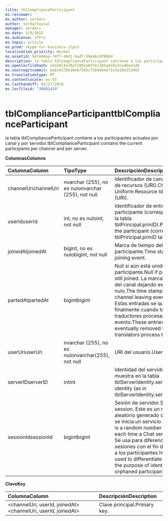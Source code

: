 ```yaml
---
title: tblComplianceParticipant
ms.reviewer: ''
ms.author: serdars
author: SerdarSoysal
manager: serdars
ms.date: 3/9/2015
ms.audience: ITPro
ms.topic: article
ms.prod: skype-for-business-itpro
localization_priority: Normal
ms.assetid: 5d7e0dea-74f7-46d1-badf-b94abc8f066d
description: la tabla tblComplianceParticipant contiene a los participantes actuales por canal y por servidor.
ms.openlocfilehash: a3d18c4a78af2892a837e1105a435a3ce46ea14b
ms.sourcegitcommit: da8c037bb30abf5d5cf3b60d4b71e3a10e553402
ms.translationtype: MT
ms.contentlocale: es-ES
ms.lasthandoff: 03/27/2019
ms.locfileid: "30881419"
---
```

# <a name="tblcomplianceparticipant"></a><span data-ttu-id="354c1-103">tblComplianceParticipant</span><span class="sxs-lookup"><span data-stu-id="354c1-103">tblComplianceParticipant</span></span>
 
<span data-ttu-id="354c1-104">la tabla tblComplianceParticipant contiene a los participantes actuales por canal y por servidor.</span><span class="sxs-lookup"><span data-stu-id="354c1-104">tblComplianceParticipant contains the current participants per channel and per server.</span></span>
  
<span data-ttu-id="354c1-105">**Columnas**</span><span class="sxs-lookup"><span data-stu-id="354c1-105">**Columns**</span></span>

|<span data-ttu-id="354c1-106">**Columna**</span><span class="sxs-lookup"><span data-stu-id="354c1-106">**Column**</span></span>|<span data-ttu-id="354c1-107">**Tipo**</span><span class="sxs-lookup"><span data-stu-id="354c1-107">**Type**</span></span>|<span data-ttu-id="354c1-108">**Descripción**</span><span class="sxs-lookup"><span data-stu-id="354c1-108">**Description**</span></span>|
|:-----|:-----|:-----|
|<span data-ttu-id="354c1-109">channelUri</span><span class="sxs-lookup"><span data-stu-id="354c1-109">channelUri</span></span>  <br/> |<span data-ttu-id="354c1-110">nvarchar (255), no es nulo</span><span class="sxs-lookup"><span data-stu-id="354c1-110">nvarchar (255), not null</span></span>  <br/> |<span data-ttu-id="354c1-111">Identificador de canal uniforme de recursos (URI).</span><span class="sxs-lookup"><span data-stu-id="354c1-111">Channel Uniform Resource Identifier (URI).</span></span>  <br/> |
|<span data-ttu-id="354c1-112">userId</span><span class="sxs-lookup"><span data-stu-id="354c1-112">userId</span></span>  <br/> |<span data-ttu-id="354c1-113">int, no es nulo</span><span class="sxs-lookup"><span data-stu-id="354c1-113">int, not null</span></span>  <br/> |<span data-ttu-id="354c1-114">Identificador de entidad del participante (correspondiente a la tabla tblPrincipal.prinID).</span><span class="sxs-lookup"><span data-stu-id="354c1-114">Principal ID of the participant (corresponding to tblPrincipal.prinID table).</span></span>  <br/> |
|<span data-ttu-id="354c1-115">joinedAt</span><span class="sxs-lookup"><span data-stu-id="354c1-115">joinedAt</span></span>  <br/> |<span data-ttu-id="354c1-116">bigint, no es nulo</span><span class="sxs-lookup"><span data-stu-id="354c1-116">bigint, not null</span></span>  <br/> |<span data-ttu-id="354c1-117">Marca de tiempo del evento participante.</span><span class="sxs-lookup"><span data-stu-id="354c1-117">Time stamp of the joining event.</span></span>  <br/> |
|<span data-ttu-id="354c1-118">partedAt</span><span class="sxs-lookup"><span data-stu-id="354c1-118">partedAt</span></span>  <br/> |<span data-ttu-id="354c1-119">bigint</span><span class="sxs-lookup"><span data-stu-id="354c1-119">bigint</span></span>  <br/> |<span data-ttu-id="354c1-120">Null si aún está unido participante.</span><span class="sxs-lookup"><span data-stu-id="354c1-120">Null if participant is still joined.</span></span> <span data-ttu-id="354c1-121">La marca de tiempo del canal dejando evento si no es nulo.</span><span class="sxs-lookup"><span data-stu-id="354c1-121">The time stamp of the channel leaving event if not null.</span></span>  <br/> <span data-ttu-id="354c1-122">Estas entradas se quitan finalmente cuando todos los traductores procesan el evento.</span><span class="sxs-lookup"><span data-stu-id="354c1-122">These entries are eventually removed when all translators process the event.</span></span>  <br/> |
|<span data-ttu-id="354c1-123">userUri</span><span class="sxs-lookup"><span data-stu-id="354c1-123">userUri</span></span>  <br/> |<span data-ttu-id="354c1-124">nvarchar (255), no es nulo</span><span class="sxs-lookup"><span data-stu-id="354c1-124">nvarchar(255), not null</span></span>  <br/> |<span data-ttu-id="354c1-125">URI del usuario.</span><span class="sxs-lookup"><span data-stu-id="354c1-125">User URI.</span></span>  <br/> |
|<span data-ttu-id="354c1-126">serverID</span><span class="sxs-lookup"><span data-stu-id="354c1-126">serverID</span></span>  <br/> |<span data-ttu-id="354c1-127">int</span><span class="sxs-lookup"><span data-stu-id="354c1-127">int</span></span>  <br/> |<span data-ttu-id="354c1-128">Identidad del servidor (como se muestra en la tabla tblServerIdentity.serverID).</span><span class="sxs-lookup"><span data-stu-id="354c1-128">Server identity (as in tblServerIdentity.serverID table).</span></span>  <br/> |
|<span data-ttu-id="354c1-129">sessionId</span><span class="sxs-lookup"><span data-stu-id="354c1-129">sessionId</span></span>  <br/> |<span data-ttu-id="354c1-130">bigint</span><span class="sxs-lookup"><span data-stu-id="354c1-130">bigint</span></span>  <br/> |<span data-ttu-id="354c1-131">Sesión de servidor.</span><span class="sxs-lookup"><span data-stu-id="354c1-131">Server session.</span></span> <span data-ttu-id="354c1-132">Este es un número aleatorio generado cada vez que se inicia un servicio de Chat.</span><span class="sxs-lookup"><span data-stu-id="354c1-132">This is a random number generated each time a Chat service starts.</span></span> <span data-ttu-id="354c1-133">Se usa para diferenciar las sesiones con el fin de identificar a los participantes huérfanos.</span><span class="sxs-lookup"><span data-stu-id="354c1-133">It is used to differentiate sessions for the purpose of identifying orphaned participants.</span></span>  <br/> |
   
<span data-ttu-id="354c1-134">**Clave**</span><span class="sxs-lookup"><span data-stu-id="354c1-134">**Key**</span></span>

|<span data-ttu-id="354c1-135">**Columna**</span><span class="sxs-lookup"><span data-stu-id="354c1-135">**Column**</span></span>|<span data-ttu-id="354c1-136">**Descripción**</span><span class="sxs-lookup"><span data-stu-id="354c1-136">**Description**</span></span>|
|:-----|:-----|
|<span data-ttu-id="354c1-137">\<channelUri, userId, joinedAt\></span><span class="sxs-lookup"><span data-stu-id="354c1-137">\<channelUri, userId, joinedAt\></span></span>  <br/> |<span data-ttu-id="354c1-138">Clave principal.</span><span class="sxs-lookup"><span data-stu-id="354c1-138">Primary key.</span></span>  <br/> |
   


